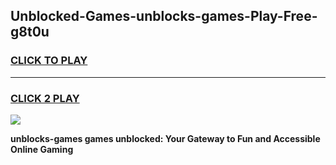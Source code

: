 
## Unblocked-Games-unblocks-games-Play-Free-g8t0u
<h3>
<a href="https://premium76.site?title=unblocks-games&ref=21A">CLICK TO PLAY</a></h3>
<hr>

<h3>
<a href="https://premium76.site?title=unblocks-games&ref=21A">CLICK 2 PLAY</a>
  
</h3>

<a href="https://premium76.site?title=unblocks-games&ref=21A"><img src="https://clearcache.store/games.png"></a>


**unblocks-games games unblocked: Your Gateway to Fun and Accessible Online Gaming**
